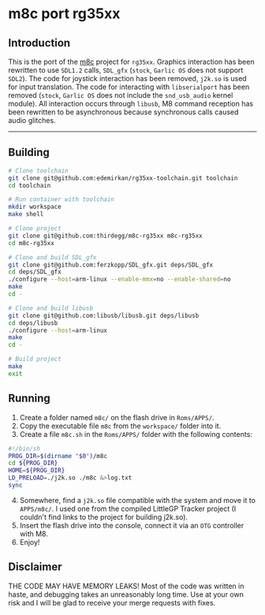 # m8c port rg35xx

## Introduction

This is the port of the [m8c](https://github.com/laamaa/m8c) project for `rg35xx`.
Graphics interaction has been rewritten to use `SDL1.2` calls, `SDL_gfx` (`stock`, `Garlic OS` does not support `SDL2`).
The code for joystick interaction has been removed, `j2k.so` is used for input translation.
The code for interacting with `libserialport` has been removed (`stock`, `Garlic OS` does not include the `snd_usb_audio` kernel module).
All interaction occurs through `libusb`, M8 command reception has been rewritten to be asynchronous because synchronous calls caused audio glitches.

-------

## Building

```bash
# Clone toolchain
git clone git@github.com:edemirkan/rg35xx-toolchain.git toolchain
cd toolchain

# Run container with toolchain
mkdir workspace
make shell

# Clone project
git clone git@github.com:thirdegg/m8c-rg35xx m8c-rg35xx
cd m8c-rg35xx

# Clone and build SDL_gfx
git clone git@github.com:ferzkopp/SDL_gfx.git deps/SDL_gfx
cd deps/SDL_gfx
./configure --host=arm-linux --enable-mmx=no --enable-shared=no
make
cd -

# Clone and build libusb
git clone git@github.com:libusb/libusb.git deps/libusb
cd deps/libusb
./configure --host=arm-linux 
make
cd -

# Build project
make
exit
```

## Running

1) Create a folder named `m8c/` on the flash drive in `Roms/APPS/`.
2) Copy the executable file `m8c` from the `workspace/` folder into it.
3) Create a file `m8c.sh` in the `Roms/APPS/` folder with the following contents:
```sh
#!/bin/sh
PROG_DIR=$(dirname "$0")/m8c
cd ${PROG_DIR}
HOME=${PROG_DIR}
LD_PRELOAD=./j2k.so ./m8c &>log.txt
sync
```
4) Somewhere, find a `j2k.so` file compatible with the system and move it to `APPS/m8c/`. I used one from the compiled LittleGP Tracker project (I couldn't find links to the project for building j2k.so).
5) Insert the flash drive into the console, connect it via an `OTG` controller with M8.
6) Enjoy!

## Disclaimer
THE CODE MAY HAVE MEMORY LEAKS! Most of the code was written in haste, and debugging takes an unreasonably long time. Use at your own risk and I will be glad to receive your merge requests with fixes.